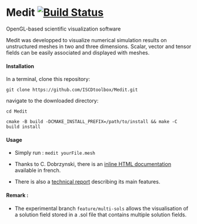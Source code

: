 # Medit [![Build Status](https://travis-ci.org/ISCDtoolbox/Medit.svg?branch=master)](https://travis-ci.org/ISCDtoolbox/Medit)
OpenGL-based scientific visualization software

Medit was developped to visualize numerical simulation results on unstructured meshes in two and three dimensions. Scalar, vector and tensor fields can be easily associated and displayed with meshes.

#### Installation

In a terminal, clone this repository:

   ` git clone https://github.com/ISCDtoolbox/Medit.git `

   navigate to the downloaded directory:

   ` cd Medit `

   ```
   cmake -B build -DCMAKE_INSTALL_PREFIX=/path/to/install && make -C build install
   ```

#### Usage

* Simply run :
    `medit yourFile.mesh`

* Thanks to C. Dobrzynski, there is an [inline HTML documentation](https://www.ljll.math.upmc.fr/frey/logiciels/Docmedit.dir/index.html) available in french.

* There is also a [technical report](https://www.ljll.math.upmc.fr/frey/publications/RT-0253.pdf) describing its main features.

#### Remark :

* The experimental branch `feature/multi-sols` allows the visualisation of a solution field stored in a .sol file that contains multiple solution fields.
